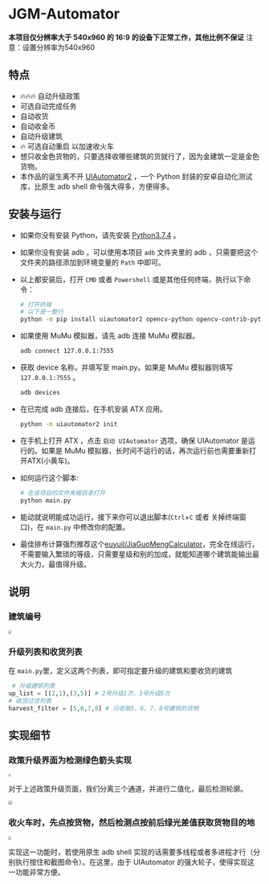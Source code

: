 # JGM-Automator

**本项目仅分辨率大于 540x960 的 16:9 的设备下正常工作，其他比例不保证**
注意：设置分辨率为540x960

## 特点

- 🔥🔥🔥 自动升级政策
- 可选自动完成任务
- 自动收货
- 自动收金币
- 自动升级建筑
- 🔥 可选自动重启 以加速收火车
- 想只收金色货物的，只要选择收哪些建筑的货就行了，因为金建筑一定是金色货物。
- 本作品的诞生离不开 [UIAutomator2](https://github.com/openatx/uiautomator2) ，一个 Python 封装的安卓自动化测试库，比原生 adb shell 命令强大得多，方便得多。

## 安装与运行

- 如果你没有安装 Python，请先安装 [Python3.7.4](https://www.python.org/downloads/release/python-374/) 。

- 如果你没有安装 adb ，可以使用本项目 `adb` 文件夹里的 adb ，只需要把这个文件夹的路径添加到环境变量的 `Path` 中即可。

- 以上都安装后，打开 `CMD` 或者 `Powershell` 或是其他任何终端，执行以下命令：

  ```bash
  # 打开终端
  # 以下是一整行
  python -m pip install uiautomator2 opencv-python opencv-contrib-python==3.4.2.16 -i https://pypi.tuna.tsinghua.edu.cn/simple/
  ```

- 如果使用 MuMu 模拟器，请先 adb 连接 MuMu 模拟器。

  ```bash
  adb connect 127.0.0.1:7555
  ```

- 获取 device 名称，并填写至 main.py。如果是 MuMu 模拟器则填写 `127.0.0.1:7555` 。

  ```bash
  adb devices
  ```

- 在已完成 adb 连接后，在手机安装 ATX 应用。

  ```bash
  python -m uiautomator2 init
  ```

- 在手机上打开 ATX ，点击 `启动 UIAutomator` 选项，确保 UIAutomator 是运行的。如果是 MuMu 模拟器，长时间不运行的话，再次运行前也需要重新打开ATX(小黄车)。

+ 如何运行这个脚本:

  ```bash
  # 在该项目的文件夹根目录打开
  python main.py
  ```
  
+ 能动就说明能成功运行，接下来你可以退出脚本(`Ctrl`+`C` 或者 关掉终端窗口)，在 `main.py` 中修改你的配置。

+ 最佳排布计算强烈推荐这个[euyuil/JiaGuoMengCalculator](https://github.com/euyuil/JiaGuoMengCalculator)，完全在线运行，不需要输入繁琐的等级，只需要星级和别的加成，就能知道哪个建筑能输出最大火力，最值得升级。

## 说明

### 建筑编号

<img src="./assets/Screenshot.png" style="zoom:40%" />

### 升级列表和收货列表

在 `main.py`里，定义这两个列表，即可指定要升级的建筑和要收货的建筑

```py
 # 升级建筑列表
up_list = [(2,1),(3,5)] # 2号升级1次，3号升级5次
# 收货过滤列表
harvest_filter = [5,6,7,8] # 只收取5、6、7、8号建筑的货物
```

## 实现细节

### 政策升级界面为检测绿色箭头实现

<img src="./assets/Policies2.png" style="zoom:30%" />

对于上述政策升级页面，我们分离三个通道，并进行二值化，最后检测轮廓。

<img src="./assets/ArrowFind.png" style="zoom:50%" />

### 收火车时，先点按货物，然后检测点按前后绿光差值获取货物目的地

<img src="./assets/GreenSample2.jpeg" style="zoom:40%" />

实现这一功能时，若使用原生 adb shell 实现的话需要多线程或者多进程才行（分别执行按住和截图命令）。在这里，由于 UIAutomator 的强大轮子，使得实现这一功能非常方便。

